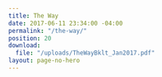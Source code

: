 ```yaml
---
title: The Way
date: 2017-06-11 23:34:00 -04:00
permalink: "/the-way/"
position: 20
download:
  file: "/uploads/TheWayBklt_Jan2017.pdf"
layout: page-no-hero
---
```

